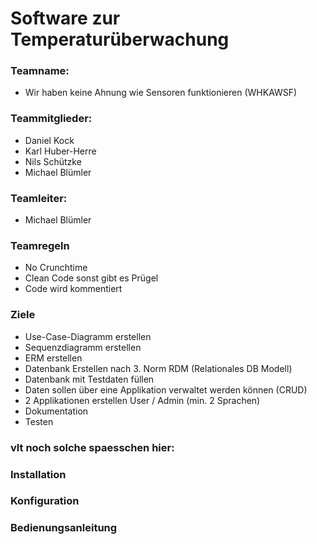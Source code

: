 # Software zur Temperaturüberwachung
### Teamname: 
* Wir haben keine Ahnung wie Sensoren funktionieren (WHKAWSF)

### Teammitglieder:
* Daniel Kock
* Karl Huber-Herre
* Nils Schützke
* Michael Blümler 

### Teamleiter: 
* Michael Blümler 

### Teamregeln
* No Crunchtime
* Clean Code sonst gibt es Prügel
* Code wird kommentiert

### Ziele
* Use-Case\-Diagramm erstellen
* Sequenzdiagramm erstellen
* ERM erstellen
* Datenbank Erstellen nach 3. Norm RDM (Relationales DB Modell)
* Datenbank mit Testdaten füllen
* Daten sollen über eine Applikation verwaltet werden können (CRUD)
* 2 Applikationen erstellen User / Admin (min. 2 Sprachen)
* Dokumentation
* Testen

### vlt noch solche spaesschen hier:

### Installation

### Konfiguration

### Bedienungsanleitung